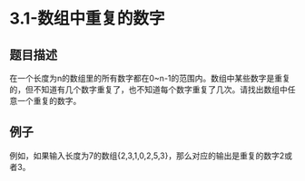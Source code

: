 # 3.1-数组中重复的数字
## 题目描述
在一个长度为n的数组里的所有数字都在0~n-1的范围内。数组中某些数字是重复的，但不知道有几个数字重复了，也不知道每个数字重复了几次。请找出数组中任意一个重复的数字。
## 例子
例如，如果输入长度为7的数组{2,3,1,0,2,5,3}，那么对应的输出是重复的数字2或者3。